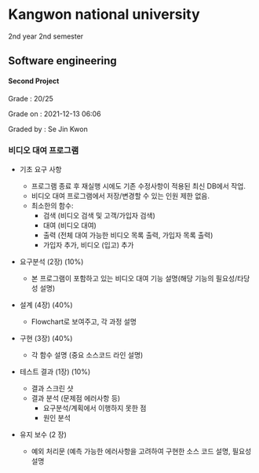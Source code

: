 # Kangwon national university

2nd year 2nd semester

## Software engineering
#### Second Project
Grade : 20/25

Grade on : 2021-12-13 06:06

Graded by	: Se Jin Kwon

### 비디오 대여 프로그램


- 기초 요구 사항
  * 프로그램 종료 후 재실행 시에도 기존 수정사항이 적용된 최신 DB에서 작업.
  * 비디오 대여 프로그램에서 저장/변경할 수 있는 인원 제한 없음.
  * 최소한의 함수:
    * 검색 (비디오 검색 및 고객/가입자 검색)
    * 대여 (비디오 대여)
    * 출력 (전체 대여 가능한 비디오 목록 출력, 가입자 목록 출력)
    * 가입자 추가, 비디오 (입고) 추가

- 요구분석 (2장) (10%)
  * 본 프로그램이 포함하고 있는 비디오 대여 기능 설명(해당 기능의 필요성/타당성 설명)

- 설계 (4장) (40%)
  * Flowchart로 보여주고, 각 과정 설명

- 구현 (3장) (40%)
  * 각 함수 설명 (중요 소스코드 라인 설명)

- 테스트 결과 (1장) (10%)
  * 결과 스크린 샷
  * 결과 분석 (문제점 에러사항 등)
    * 요구분석/계획에서 이행하지 못한 점
    * 원인 분석

- 유지 보수 (2 장)
  * 예외 처리문 (예측 가능한 에러사항을 고려하여 구현한 소스 코드 설명, 필요성 설명
